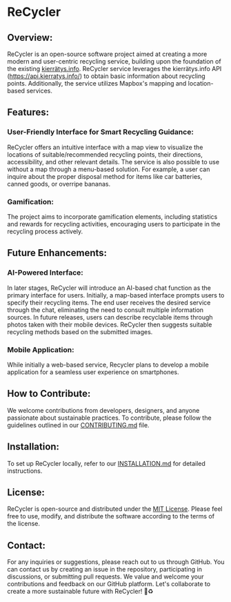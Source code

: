 # ReCycler
## Overview:
ReCycler is an open-source software project aimed at creating a more modern and user-centric recycling service, building upon the foundation of the existing [kierrätys.info](https://kierratys.info/). ReCycler service leverages the kierrätys.info API (https://api.kierratys.info/) to obtain basic information about recycling points. Additionally, the service utilizes Mapbox's mapping and location-based services.
## Features:
### User-Friendly Interface for Smart Recycling Guidance:
ReCycler offers an intuitive interface with a map view to visualize the locations of suitable/recommended recycling points, their directions, accessibility, and other relevant details. The service is also possible to use without a map through a menu-based solution. For example, a user can inquire about the proper disposal method for items like car batteries, canned goods, or overripe bananas.
### Gamification:
The project aims to incorporate gamification elements, including statistics and rewards for recycling activities, encouraging users to participate in the recycling process actively.
## Future Enhancements:
### AI-Powered Interface:
In later stages, ReCycler will introduce an AI-based chat function as the primary interface for users. Initially, a map-based interface prompts users to specify their recycling items. The end user receives the desired service through the chat, eliminating the need to consult multiple information sources.
In future releases, users can describe recyclable items through photos taken with their mobile devices. ReCycler then suggests suitable recycling methods based on the submitted images.
### Mobile Application:
While initially a web-based service, Recycler plans to develop a mobile application for a seamless user experience on smartphones.
## How to Contribute:
We welcome contributions from developers, designers, and anyone passionate about sustainable practices. To contribute, please follow the guidelines outlined in our [CONTRIBUTING.md](link-to-contributing-md) file.
## Installation:
To set up ReCycler locally, refer to our [INSTALLATION.md](link-to-installation-md) for detailed instructions.
## License:
ReCycler is open-source and distributed under the [MIT License](link-to-license). Please feel free to use, modify, and distribute the software according to the terms of the license.
## Contact:
For any inquiries or suggestions, please reach out to us through GitHub. You can contact us by creating an issue in the repository, participating in discussions, or submitting pull requests. We value and welcome your contributions and feedback on our GitHub platform.
Let's collaborate to create a more sustainable future with ReCycler! :seedling::recycle:
